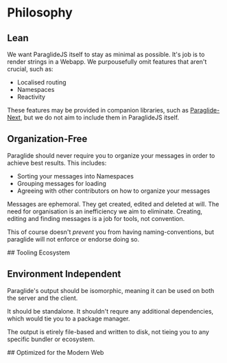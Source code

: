 # Philosophy

## Lean
We want ParaglideJS itself to stay as minimal as possible. It's job is to render strings in a Webapp. We purpousefully omit features that aren't crucial, such as:

- Localised routing
- Namespaces
- Reactivity

These features may be provided in companion libraries, such as [Paraglide-Next](https://inlang.com/m/osslbuzt/paraglide-next-i18n), but we do not aim to include them in ParaglideJS itself. 

## Organization-Free
Paraglide should never require you to organize your messages in order to achieve best results. This includes: 

- Sorting your messages into Namespaces
- Grouping messages for loading
- Agreeing with other contributors on how to organize your messages

Messages are ephemoral. They get created, edited and deleted at will. The need for organisation is an inefficiency we aim to eliminate. Creating, editing and finding messages is a job for tools, not convention. 

This of course doesn't _prevent_ you from having naming-conventions, but paraglide will not enforce or endorse doing so. 

## Tooling Ecosystem




## Environment Independent

Paraglide's output should be isomorphic, meaning it can be used on both the server and the client. 

It should be standalone. It shouldn't requre any additional dependencies, which would tie you to a package manager.

The output is etirely file-based and written to disk, not tieing you to any specific bundler or ecosystem. 

## Optimized for the Modern Web